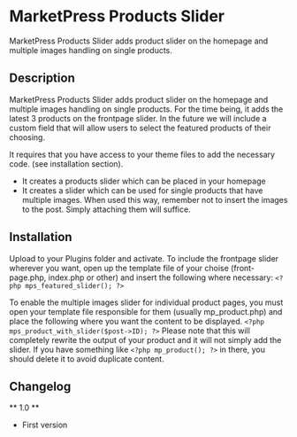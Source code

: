 MarketPress Products Slider
===========================

MarketPress Products Slider adds product slider on the homepage and multiple images handling on single products.

Description
-----------

MarketPress Products Slider adds product slider on the homepage and multiple images handling on single products.
For the time being, it adds the latest 3 products on the frontpage slider. In the future we will include a custom field that will allow users to select the featured products of their choosing.

It requires that you have access to your theme files to add the necessary code. (see installation section).

* It creates a products slider which can be placed in your homepage
* It creates a slider which can be used for single products that have multiple images. When used this way, remember not to insert the images to the post. Simply attaching them will suffice.

Installation
------------

Upload to your Plugins folder and activate.
To include the frontpage slider wherever you want, open up the template file of your choise (front-page.php, index.php or other)
and insert the following where necessary:
`<?php mps_featured_slider(); ?>`


To enable the multiple images slider for individual product pages, you must open your template file responsible for them (usually mp_product.php) and place the following where you want the content to be displayed.
`<?php mps_product_with_slider($post->ID); ?>`
Please note that this will completely rewrite the output of your product and it will not simply add the slider.
If you have something like `<?php mp_product(); ?>` in there, you should delete it to avoid duplicate content.

Changelog
---------

** 1.0 **
* First version